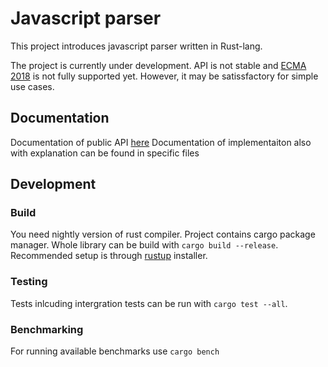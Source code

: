 # Javascript parser

<!-- [![Build Status](https://travis-ci.com/retep007/javascript-es9-parser.svg?branch=master)](https://travis-ci.com/retep007/javascript-es9-parser) -->
<!-- [![Coverage Status](https://coveralls.io/repos/github/retep007/javascript-es9-parser/badge.svg?branch=master)](https://coveralls.io/github/retep007/javascript-es9-parser?branch=master) -->

This project introduces javascript parser written in Rust-lang.

The project is currently under development. API is not stable and [ECMA 2018](http://www.ecma-international.org/ecma-262/9.0/index.html#sec-statements) is not fully supported yet. However, it may be satissfactory for simple use cases.

## Documentation
Documentation of public API [here](https://retep007.github.io/javascript-es9-parser/)
Documentation of implementaiton also with explanation can be found in specific files

## Development
### Build
You need nightly version of rust compiler. Project contains cargo package manager. Whole library can be build
with `cargo build --release`. Recommended setup is through [rustup](https://rustup.rs/) installer.
### Testing
Tests inlcuding intergration tests can be run with `cargo test --all`.
### Benchmarking
For running available benchmarks use `cargo bench`